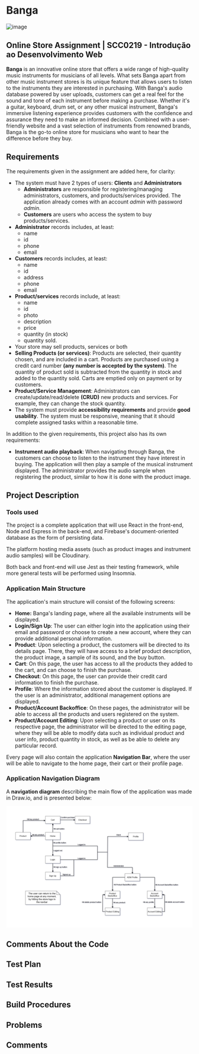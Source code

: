 # Banga

![image](https://user-images.githubusercontent.com/50814044/233726565-3e48d051-49b7-4b01-b791-6bd699f89c5d.png)

## Online Store Assignment | SCC0219 - Introdução ao Desenvolvimento Web

**Banga** is an innovative online store that offers a wide range of high-quality music instruments for musicians of all levels. What sets Banga apart from other music instrument stores is its unique feature that allows users to listen to the instruments they are interested in purchasing. With Banga's audio database powered by user uploads, customers can get a real feel for the sound and tone of each instrument before making a purchase. Whether it's a guitar, keyboard, drum set, or any other musical instrument, Banga's immersive listening experience provides customers with the confidence and assurance they need to make an informed decision. Combined with a user-friendly website and a vast selection of instruments from renowned brands, Banga is the go-to online store for musicians who want to hear the difference before they buy.

## Requirements

The requirements given in the assignment are added here, for clarity:

- The system must have 2 types of users: **Clients** and **Administrators**
  - **Administrators** are responsible for registering/managing administrators, customers, and products/services provided. The application already comes with an account _admin_ with password _admin_.
  - **Customers** are users who access the system to buy products/services.
- **Administrator** records includes, at least:
  - name
  - id
  - phone
  - email
- **Customers** records includes, at least:
  - name
  - id
  - address
  - phone
  - email
- **Product/services** records include, at least:
  - name
  - id
  - photo
  - description
  - price
  - quantity (in stock)
  - quantity sold.
- Your store may sell products, services or both
- **Selling Products (or services)**: Products are selected, their quantity chosen, and are included in a cart. Products are purchased using a credit card number **(any number is accepted by the system)**. The quantity of product sold is subtracted from the quantity in stock and added to the quantity sold. Carts are emptied only on payment or by customers.
- **Product/Service Management**: Administrators can create/update/read/delete **(CRUD)** new products and services. For example, they can change the stock quantity.
- The system must provide **accessibility requirements** and provide **good usability**. The system must be responsive, meaning that it should complete assigned tasks within a reasonable time.

In addition to the given requirements, this project also has its own requirements:

- **Instrument audio playback**: When navigating through Banga, the customers can choose to listen to the instrument they have interest in buying. The application will then play a sample of the musical instrument displayed. The administrator provides the audio sample when registering the product, similar to how it is done with the product image.

## Project Description

### Tools used

The project is a complete application that will use React in the front-end, Node and Express in the back-end, and Firebase's document-oriented database as the form of persisting data.

The platform hosting media assets (such as product images and instrument audio samples) will be Cloudinary.

Both back and front-end will use Jest as their testing framework, while more general tests will be performed using Insomnia.

### Application Main Structure

The application's main structure will consist of the following screens:

- **Home:** Banga's landing page, where all the available instruments will be displayed.
- **Login/Sign Up**: The user can either login into the application using their email and password or choose to create a new account, where they can provide additional personal information.
- **Product**: Upon selecting a product, the customers will be directed to its details page. There, they will have access to a brief product description, the product image, a sample of its sound, and the buy button.
- **Cart**: On this page, the user has access to all the products they added to the cart, and can choose to finish the purchase.
- **Checkout**: On this page, the user can provide their credit card information to finish the purchase.
- **Profile**: Where the information stored about the customer is displayed. If the user is an administrator, additional management options are displayed.
- **Product/Account Backoffice**: On these pages, the administrator will be able to access all the products and users registered on the system.
- **Product/Account Editing**: Upon selecting a product or user on its respective page, the administrator will be directed to the editing page, where they will be able to modify data such as individual product and user info, product quantity in stock, as well as be able to delete any particular record.

Every page will also contain the application **Navigation Bar**, where the user will be able to navigate to the home page, their cart or their profile page.

### Application Navigation Diagram

A **navigation diagram** describing the main flow of the application was made in Draw.io, and is presented below:

![image](planning-artifacts/Banga%20-%20Navigation%20Diagram.png)

## Comments About the Code

## Test Plan

## Test Results

## Build Procedures

## Problems

## Comments
